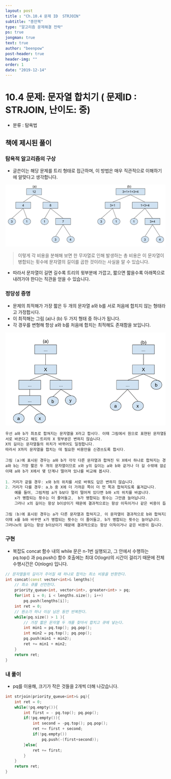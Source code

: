 ```yaml
---
layout: post
title : "Ch.10.4 문제 ID  STRJOIN"
subtitle: "종만북"
type: "알고리즘 문제해결 전략"
ps: true
jongman: true
text: true
author: "beenpow"
post-header: true
header-img: ""
order: 1
date: "2019-12-14"
---
```


# 10.4 문제: 문자열 합치기 ( 문제ID : STRJOIN, 난이도: 중)
[algo]: <https://algospot.com/judge/problem/read/STRJOIN>
- 분류 : 탐욕법

## 책에 제시된 풀이

### 탐욕적 알고리즘의 구상
- 글쓴이는 해당 문제를 트리 형태로 접근하며, 이 방법은 매우 직관적으로 이해하기에 알맞다고
  생각합니다.

![img1](/img/2019-12-14-Jongman-ch10-4-1.png)

> 이렇게 각 비용을 분해해 보면 한 무자열로 인해 발생하는 총 비용은 이 문자열이 병합되는 횟수에
> 문자열의 길이를 곱한 것이라는 사실을 알 수 있습니다.
- 따라서 문자열이 길면 길수록 트리의 윗부분에 가깝고, 짧으면 짧을수록 아래쪽으로 내려가야 한다는
  직관을 얻을 수 있습니다.

### 정당성 증명 

- 문제의 최적해가 가장 짧은 두 개의 문자열 a와 b를 서로 처음에 합치지 않는 형태라고 가정합시다.
- 이 최적해는 그림 (a)나 (b) 두 가지 형태 중 하나가 됩니다.
- 각 경우를 변형해 항상 a와 b를 처음에 합치는 최적해도 존재함을 보입니다.

![img2](/img/2019-12-14-Jongman-ch10-4-2.png)

```cpp
우선 a와 b가 최초로 합쳐지는 문자열을 X라고 합시다. 이때 그림에서 원으로 표현된 문자열들의 위치를
서로 바꾼다고 해도 트리의 X 윗부분은 변하지 않습니다.
X의 길이는 문자열들의 위치가 바뀌어도 일정합니다.
따라서 X까지 문자열을 합치는 데 필요한 비용만을 신경쓰도록 합시다.

그림 (a)에 표시된 경우는 a와 b가 각각 다른 문자열과 합쳐진 뒤 X에서 하나로 합쳐지는 경우입니다.
a와 b는 가장 짧은 두 개의 문자열이므로 x와 y의 길이는 a와 b와 같거나 더 길 수밖에 없습니다.
이때 a와 b가 X에서 몇 단계나 떨어져 있나를 비교해 봅시다.

1. 거리가 같을 경우: x와 b의 위치를 서로 바꿔도 답은 변하지 않습니다.
2. 거리가 다를 경우: a,b 중 X에 더 가까운 쪽이 더 먼 쪽과 합쳐지도록 옮겨갑니다.
    예를 들어, 그림처럼 a가 b보다 멀리 떨어져 있다면 b와 x의 위치를 바꿉니다.
    x가 병합되는 횟수는 더 줄어들고,  b가 병합되는 횟수는 그만큼 늘어납니다.
    그러나 x의 길이는 항상 b이상이기 때문에 결과적으로는 항상 이득이거나 같은 비용이 듭니다.

그림 (b)에 표시된 경우는 a가 다른 문자열과 합쳐지고, 이 문자열이 결과적으로 b와 합쳐지는 경우입니다.
이때 x를 b와 바꾸면 x가 병합되는 횟수는 더 줄어들고, b가 병합되는 횟수는 늘어납니다.
그러나x의 길이는 항상 b이상이기 때문에 결과적으로는 항상 이득이거나 같은 비용이 듭니다.

```

### 구현

- 복잡도
    concat 함수 내의 while 문은 n-1번 실행되고, 그 안에서 수행하는 pq.top() 과 pq.push() 함수
    호출에는 최대 O(logn)의 시간이 걸리기 때문에 전체 수행시간은 O(nlogn) 입니다.

```cpp
// 문자열들의 길이가 주어질 때 하나로 합치는 최소 비용을 반환한다.
int concat(const vector<int>& lengths){
    // 최소 큐를 선언한다.
    priority_queue<int, vector<int>, greater<int> > pq;
    for(int i = 0; i < lengths.size(); i++)
        pq.push(lengths[i]);
    int ret = 0;
    // 원소가 하나 이상 남은 동안 반복한다.
    while(pq.size() > 1 ){
        // 가장 짧은 문자열 두 개를 찾아서 합치고 큐에 넣는다.
        int min1 = pq.top(); pq.pop();
        int min2 = pq.top(); pq.pop();
        pq.push(min1 + min2);
        ret += min1 + min2;
    }
    return ret;
}
```

### 내 풀이
- pq를 이용해, 크기가 작은 것들을 2개씩 더해 나갔습니다.

```cpp
int strjoin(priority_queue<int>& pq){
    int ret = 0;
    while(!pq.empty()){
        int first = - pq.top(); pq.pop();
        if(!pq.empty()){
            int second = -pq.top(); pq.pop();
            ret += first + second;
            if(!pq.empty())
                pq.push(-(first+second));
        }else{
            ret += first;
        }
    }
    return ret;
}
```
